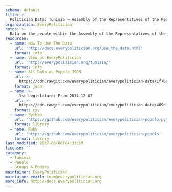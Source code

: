 ```yaml
---
schema: default
title: >-
  Politician Data: Tunisia — Assembly of the Representatives of the People
organization: EveryPolitician
notes: >-
  Data on the people within the Assembly of the Representatives of the People legislature of Tunisia.
resources:
  - name: How To Use The Data
    url: 'http://docs.everypolitician.org/use_the_data.html'
    format: info
  - name: View on EveryPolitician
    url: 'http://everypolitician.org/tunisia/'
    format: info
  - name: All Data as Popolo JSON
    url: >-
      https://cdn.rawgit.com/everypolitician/everypolitician-data/1f76a021495e6220a1271d35272ab04c1f9eee33/data/Tunisia/Majlis/ep-popolo-v1.0.json
    format: json
  - name: >-
      1st Legislature: From 2014-12-02
    url: >-
      https://cdn.rawgit.com/everypolitician/everypolitician-data/469e96d67d3d06be658b4042339513c377498ff0/data/Tunisia/Majlis/term-1.csv
    format: csv
  - name: Python
    url: 'https://github.com/everypolitician/everypolitician-popolo-python'
    format: library
  - name: Ruby
    url: 'https://github.com/everypolitician/everypolitician-popolo'
    format: library
last_modified: 2017-06-08T04:33:59
license: ''
category:
  - Tunisia
  - People
  - Groups & Bodies
maintainer: EveryPolitician
maintainer_email: team@everypolitician.org
more_info: http://docs.everypolitician.org
---
```

